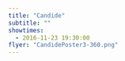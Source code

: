 ```yaml
---
title: "Candide"
subtitle: ""
showtimes:
  - 2016-11-23 19:30:00
flyer: "CandidePoster3-360.png"
---
```

